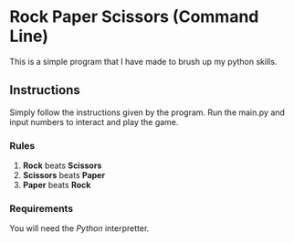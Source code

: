 # Rock Paper Scissors (Command Line)

This is a simple program that I have made to brush up my python skills.

## Instructions
Simply follow the instructions given by the program. Run the main.py and input numbers to interact and play the game.


### Rules
1. **Rock** beats **Scissors**
2. **Scissors** beats **Paper**
3. **Paper** beats **Rock**


### Requirements
You will need the *Python* interpretter.
